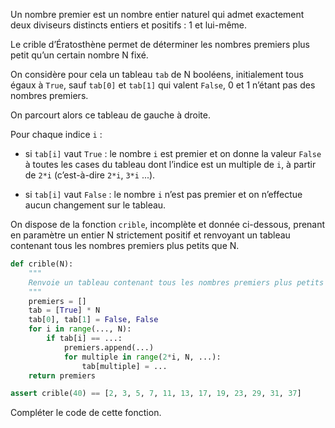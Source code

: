 Un nombre premier est un nombre entier naturel qui admet exactement deux diviseurs distincts
entiers et positifs : 1 et lui-même. 

Le crible d’Ératosthène permet de déterminer les nombres premiers plus petit qu’un certain
nombre N fixé. 

On considère pour cela un tableau `tab` de N booléens, initialement tous égaux à `True`, sauf
`tab[0]` et `tab[1]` qui valent `False`, 0 et 1 n’étant pas des nombres premiers.  

On parcourt alors ce tableau de gauche à droite.  

Pour chaque indice `i` :

- si `tab[i]` vaut `True` : le nombre `i` est premier et on donne la valeur `False` à toutes les
cases du tableau dont l’indice est un multiple de `i`, à partir de `2*i` (c’est-à-dire `2*i`, `3*i` ...).

- si `tab[i]` vaut `False` : le nombre `i` n’est pas premier et on n’effectue aucun
changement sur le tableau. 

On dispose de la fonction `crible`, incomplète et donnée ci-dessous, prenant en paramètre un
entier N strictement positif et renvoyant un tableau contenant tous les nombres premiers plus
petits que N.

```python linenums='1'
def crible(N):
    """
    Renvoie un tableau contenant tous les nombres premiers plus petits que N
    """
    premiers = []
    tab = [True] * N
    tab[0], tab[1] = False, False
    for i in range(..., N):
        if tab[i] == ...:
            premiers.append(...)
            for multiple in range(2*i, N, ...):
                tab[multiple] = ...
    return premiers

assert crible(40) == [2, 3, 5, 7, 11, 13, 17, 19, 23, 29, 31, 37]
```

Compléter le code de cette fonction.

